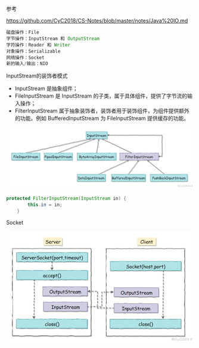 参考

https://github.com/CyC2018/CS-Notes/blob/master/notes/Java%20IO.md

```java
磁盘操作：File
字节操作：InputStream 和 OutputStream
字符操作：Reader 和 Writer
对象操作：Serializable
网络操作：Socket
新的输入/输出：NIO
```



InputStream的装饰者模式

- InputStream 是抽象组件；
- FileInputStream 是 InputStream 的子类，属于具体组件，提供了字节流的输入操作；
- FilterInputStream 属于抽象装饰者，装饰者用于装饰组件，为组件提供额外的功能。例如 BufferedInputStream 为 FileInputStream 提供缓存的功能。

![img](assets/c2c2b633-c03a-426e-b436-5719a194667b.png)

```java
protected FilterInputStream(InputStream in) {
        this.in = in;
    }
```



Socket

![img](assets/f77f06b6-7359-4066-b85d-3f6c09ddf425.jpg)



